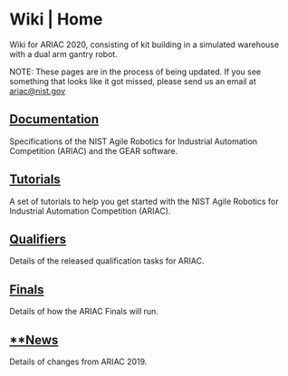 # Wiki | Home
Wiki for ARIAC 2020, consisting of kit building in a simulated warehouse with a dual arm gantry robot.

NOTE: These pages are in the process of being updated. If you see something that looks like it got missed, please send us an email at ariac@nist.gov

## [Documentation](wiki/documentation.md)
Specifications of the NIST Agile Robotics for Industrial Automation Competition (ARIAC) and the GEAR software.
## [Tutorials](wiki/tutorials.md)
A set of tutorials to help you get started with the NIST Agile Robotics for Industrial Automation Competition (ARIAC).
## [Qualifiers](wiki/qualifier.md)
Details of the released qualification tasks for ARIAC.
## [Finals](wiki/finals.md)
Details of how the ARIAC Finals will run.
## [**News](wiki/updates.md)
Details of changes from ARIAC 2019.

